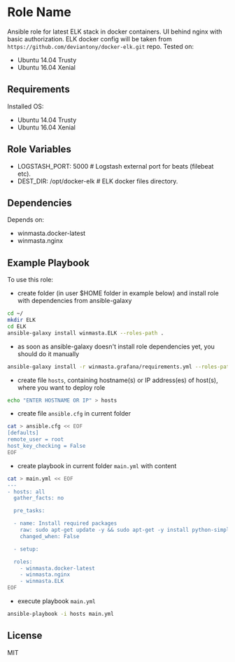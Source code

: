 Role Name
=========

Ansible role for latest ELK stack in docker containers. UI behind nginx with basic authorization. ELK docker config
will be taken from `https://github.com/deviantony/docker-elk.git` repo. Tested on:
  - Ubuntu 14.04 Trusty
  - Ubuntu 16.04 Xenial

Requirements
------------

Installed OS:
 - Ubuntu 14.04 Trusty
 - Ubuntu 16.04 Xenial

Role Variables
--------------

  - LOGSTASH_PORT: 5000 # Logstash external port for beats (filebeat etc).
  - DEST_DIR: /opt/docker-elk # ELK docker files directory.

Dependencies
------------

Depends on:
 - winmasta.docker-latest
 - winmasta.nginx

Example Playbook
----------------

To use this role:

  - create folder (in user $HOME folder in example below) and install role with dependencies from ansible-galaxy

```bash
cd ~/
mkdir ELK
cd ELK
ansible-galaxy install winmasta.ELK --roles-path .
```

  - as soon as ansible-galaxy doesn't install role dependencies yet, you should do it manually

```bash
ansible-galaxy install -r winmasta.grafana/requirements.yml --roles-path .
```

  - create file `hosts`, containing hostname(s) or IP address(es) of host(s), where you want to deploy role

```bash
echo "ENTER HOSTNAME OR IP" > hosts
```

  - create file `ansible.cfg` in current folder

```bash
cat > ansible.cfg << EOF
[defaults]
remote_user = root
host_key_checking = False
EOF
```

  - create playbook in current folder `main.yml` with content

```bash
cat > main.yml << EOF
---
- hosts: all
  gather_facts: no

  pre_tasks:

  - name: Install required packages
    raw: sudo apt-get update -y && sudo apt-get -y install python-simplejson python-pip
    changed_when: False

  - setup:

  roles:
    - winmasta.docker-latest
    - winmasta.nginx
    - winmasta.ELK
EOF
```

  - execute playbook `main.yml`

```bash
ansible-playbook -i hosts main.yml
```

License
-------

MIT
